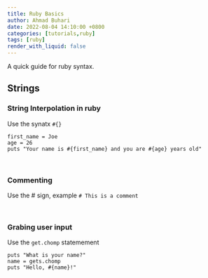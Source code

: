 ```yaml
---
title: Ruby Basics
author: Ahmad Buhari
date: 2022-08-04 14:10:00 +0800
categories: [tutorials,ruby]
tags: [ruby]
render_with_liquid: false
---
```


A quick guide for ruby syntax. 

## Strings

### String Interpolation in ruby
Use the synatx `#{}`

```
first_name = Joe
age = 26
puts "Your name is #{first_name} and you are #{age} years old"
```
<br>

### Commenting
Use the # sign, example `# This is a comment`

<br>

### Grabing user input
Use the `get.chomp` statemement
```
puts "What is your name?"
name = gets.chomp
puts "Hello, #{name}!"  
```